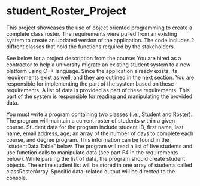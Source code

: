 # student_Roster_Project

This project showcases the use of object oriented programming to create a complete class roster.
The requirements were pulled from an existing system to create an updated version of the application. 
The code includes 2 diffrent classes that hold the functions required by the stakeholders. 


See below for a project description from the course:
You are hired as a contractor to help a university migrate an existing student system to a new platform using C++ language. 
Since the application already exists, its requirements exist as well, and they are outlined in the next section. 
You are responsible for implementing the part of the system based on these requirements. A list of data is provided as part of these requirements. 
This part of the system is responsible for reading and manipulating the provided data.



You must write a program containing two classes (i.e., Student and Roster). The program will maintain a current roster of students within a given course. 
Student data for the program include student ID, first name, last name, email address, age, an array of the number of days to complete each course, 
and degree program. This information can be found in the “studentData Table” below. The program will read a list of five students and use function calls
to manipulate data (see part F4 in the requirements below). While parsing the list of data, the program should create student objects. The entire student
list will be stored in one array of students called classRosterArray. Specific data-related output will be directed to the console.
